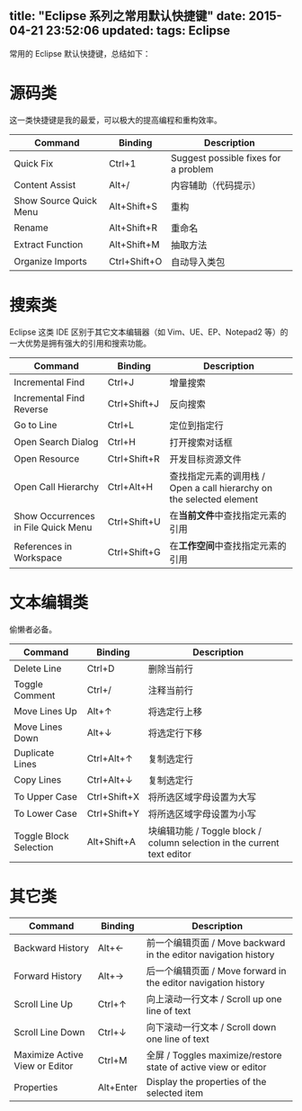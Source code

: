 title: "Eclipse 系列之常用默认快捷键"
date: 2015-04-21 23:52:06
updated: 
tags: Eclipse
---

常用的 Eclipse 默认快捷键，总结如下：

# 源码类

这一类快捷键是我的最爱，可以极大的提高编程和重构效率。

|Command|Binding|Description|
|---|---|---|
|Quick Fix|Ctrl+1|Suggest possible fixes for a problem|
|Content Assist|Alt+/|内容辅助（代码提示）|
|Show Source Quick Menu|Alt+Shift+S|重构|
|Rename|Alt+Shift+R|重命名|
|Extract Function|Alt+Shift+M|抽取方法|
|Organize Imports|Ctrl+Shift+O|自动导入类包|

# 搜索类

Eclipse 这类 IDE 区别于其它文本编辑器（如 Vim、UE、EP、Notepad2 等）的一大优势是拥有强大的引用和搜索功能。

|Command|Binding|Description|
|---|---|---|
|Incremental Find|Ctrl+J|增量搜索|
|Incremental Find Reverse|Ctrl+Shift+J|反向搜索|
|Go to Line|Ctrl+L|定位到指定行|
|Open Search Dialog|Ctrl+H|打开搜索对话框|
|Open Resource|Ctrl+Shift+R|开发目标资源文件|
|Open Call Hierarchy|Ctrl+Alt+H|查找指定元素的调用栈 / Open a call hierarchy on the selected element|
|Show Occurrences in File Quick Menu|Ctrl+Shift+U|在**当前文件**中查找指定元素的引用|
|References in Workspace|Ctrl+Shift+G|在**工作空间**中查找指定元素的引用|

# 文本编辑类

偷懒者必备。

|Command|Binding|Description|
|---|---|---|
|Delete Line|Ctrl+D|删除当前行|
|Toggle Comment|Ctrl+/|注释当前行|
|Move Lines Up|Alt+↑|将选定行上移|
|Move Lines Down|Alt+↓|将选定行下移|
|Duplicate Lines|Ctrl+Alt+↑|复制选定行|
|Copy Lines|Ctrl+Alt+↓|复制选定行|
|To Upper Case|Ctrl+Shift+X|将所选区域字母设置为大写|
|To Lower Case|Ctrl+Shift+Y|将所选区域字母设置为小写|
|Toggle Block Selection|Alt+Shift+A|块编辑功能 / Toggle block / column selection in the current text editor|

# 其它类

|Command|Binding|Description|
|---|---|---|
|Backward History|Alt+←|前一个编辑页面 / Move backward in the editor navigation history|
|Forward History|Alt+→|后一个编辑页面 / Move forward in the editor navigation history|
|Scroll Line Up|Ctrl+↑|向上滚动一行文本 / Scroll up one line of text|
|Scroll Line Down|Ctrl+↓|向下滚动一行文本 / Scroll down one line of text|
|Maximize Active View or Editor|Ctrl+M|全屏 / Toggles maximize/restore state of active view or editor|
|Properties|Alt+Enter|Display the properties of the selected item|